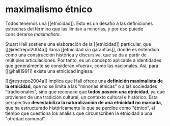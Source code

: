 # maximalismo étnico
Todos tenemos una [[etnicidad]]. Esto es un desafío a las definiciones estrechas del término que las limitan a minorías, y por eso puiede considerarse *maximalista*.

Stuart Hall sostiene una elaboración de la [[etnicidad]] particular, que [[@restrepo2004a]] llama [[etnicidad sin garantías]], donde es entendida como una construcción histórica y discursiva, que se da a partir de múltiples articulaciones. Por tanto, es un concepto aplicable a identidades que generalmente se consideran «fuera», como las nacionales. Así, para [[@hall1991]] existe una etnicidad inglesa.

[[@restrepo2004a]] implica que Hall ofrece una **definición maximalista de la etnicidad**, que no se limita a las "minorías étnicas" o a las sociedades "tradicionales", sino que reconoce que **todos poseen una etnicidad**, ya que provienen de una tradición cultural, un contexto cultural e histórico. Esta perspectiva **desestabiliza la naturalización de una etnicidad no marcada**, que ha estructurado históricamente lo que se percibe como "étnico", al tiempo que cuestiona los análisis que circunscriben la etnicidad a una "otredad comunal".
